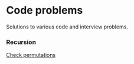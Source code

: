 # Code problems
Solutions to various code and interview problems.

### Recursion

[Check permutations](https://github.com/ivanmmarkovic/code-problems/tree/master/Recursion/check-permutations)
